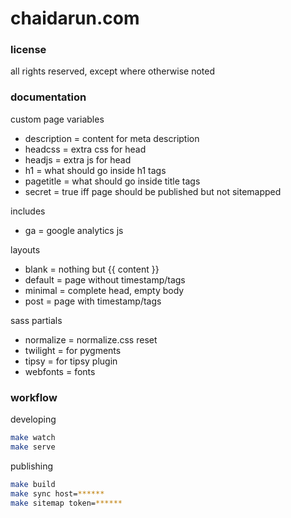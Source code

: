 chaidarun.com
=============

### license

all rights reserved, except where otherwise noted

### documentation

custom page variables

- description         = content for meta description
- headcss             = extra css for head
- headjs              = extra js for head
- h1                  = what should go inside h1 tags
- pagetitle           = what should go inside title tags
- secret              = true iff page should be published but not sitemapped

includes

- ga                  = google analytics js

layouts

- blank               = nothing but {{ content }}
- default             = page without timestamp/tags
- minimal             = complete head, empty body
- post                = page with timestamp/tags

sass partials

- normalize           = normalize.css reset
- twilight            = for pygments
- tipsy               = for tipsy plugin
- webfonts            = fonts

### workflow

developing

```bash
make watch
make serve
```

publishing

```bash
make build
make sync host=******
make sitemap token=******
```
